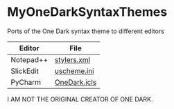 # MyOneDarkSyntaxThemes
Ports of the One Dark syntax theme to different editors


Editor | File
----|----
Notepad++ | [stylers.xml](stylers.xml)
SlickEdit | [uscheme.ini](uscheme.ini)
PyCharm | [OneDark.icls](OneDark.icls)

I AM NOT THE ORIGINAL CREATOR OF ONE DARK.
